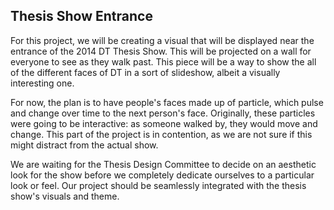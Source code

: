 ## Thesis Show Entrance

For this project, we will be creating a visual that will be displayed near the entrance of the 2014 DT Thesis Show. This will be projected on a wall for everyone to see as they walk past. This piece will be a way to show the all of the different faces of DT in a sort of slideshow, albeit a visually interesting one. 

For now, the plan is to have people's faces made up of particle, which pulse and change over time to the next person's face. Originally, these particles were going to be interactive: as someone walked by, they would move and change. This part of the project is in contention, as we are not sure if this might distract from the actual show.

We are waiting for the Thesis Design Committee to decide on an aesthetic look for the show before we completely dedicate ourselves to a particular look or feel. Our project should be seamlessly integrated with the thesis show's visuals and theme.